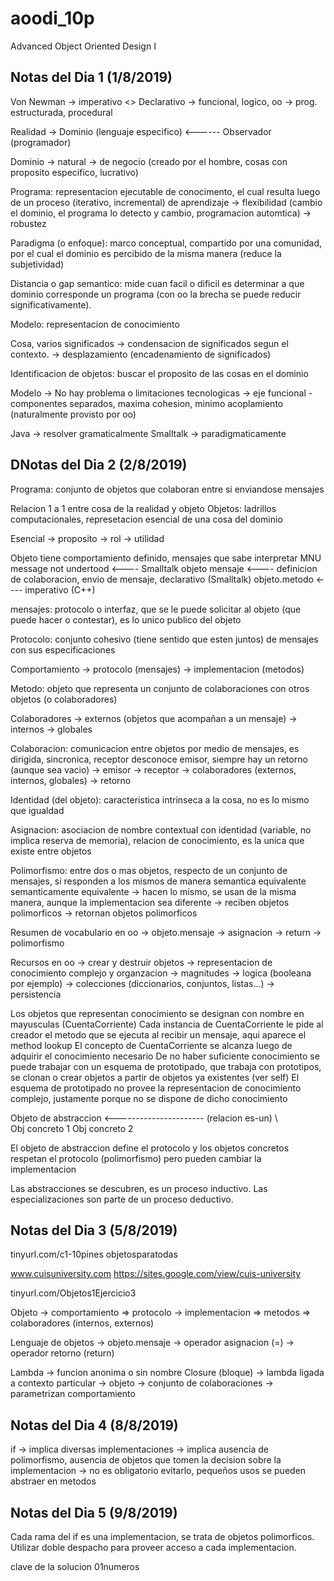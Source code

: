 # aoodi_10p
Advanced Object Oriented Design I

Notas del Dia 1 (1/8/2019)
--------------------------

Von Newman -> imperativo <> Declarativo -> funcional, logico, oo
               -> prog. estructurada, procedural

Realidad -> Dominio (lenguaje especifico) <------ Observador (programador)

Dominio -> natural
        -> de negocio (creado por el hombre, cosas con proposito especifico, lucrativo)

Programa: representacion ejecutable de conocimento, el cual resulta luego de un proceso (iterativo, incremental) de aprendizaje
  -> flexibilidad (cambio el dominio, el programa lo detecto y cambio, programacion automtica)
  -> robustez

Paradigma (o enfoque): marco conceptual, compartido por una comunidad, por el cual el dominio es percibido de la misma manera (reduce la subjetividad)

Distancia o gap semantico: mide cuan facil o dificil es determinar a que dominio corresponde un programa (con oo la brecha se puede reducir significativamente).

Modelo: representacion de conocimiento

Cosa, varios significados -> condensacion de significados segun el contexto.
                          -> desplazamiento (encadenamiento de significados)

Identificacion de objetos: buscar el proposito de las cosas en el dominio

Modelo -> No hay problema o limitaciones tecnologicas
       -> eje funcional
          - componentes separados, maxima cohesion, minimo acoplamiento (naturalmente provisto por oo)

Java -> resolver gramaticalmente
Smalltalk -> paradigmaticamente


DNotas del Dia 2 (2/8/2019)
---------------------------

Programa: conjunto de objetos que colaboran entre si enviandose mensajes

Relacion 1 a 1 entre cosa de la realidad y objeto
Objetos: ladrillos computacionales, represetacion esencial de una cosa del dominio

Esencial -> proposito
         -> rol
         -> utilidad

Objeto tiene comportamiento definido, mensajes que sabe interpretar
MNU message not undertood <---- Smalltalk
objeto mensaje <---- definicion de colaboracion, envio de mensaje, declarativo (Smalltalk)
objeto.metodo <---- imperativo (C++)

mensajes: protocolo o interfaz, que se le puede solicitar al objeto (que puede hacer o contestar), es lo unico publico del objeto

Protocolo: conjunto cohesivo (tiene sentido que esten juntos) de mensajes con sus especificaciones

Comportamiento -> protocolo (mensajes)
               -> implementacion (metodos)

Metodo: objeto que representa un conjunto de colaboraciones con otros objetos (o colaboradores)

Colaboradores -> externos (objetos que acompañan a un mensaje)
              -> internos 
              -> globales 

Colaboracion: comunicacion entre objetos por medio de mensajes, es dirigida, sincronica, receptor desconoce emisor, siempre hay un retorno (aunque sea vacio)
-> emisor
-> receptor
-> colaboradores (externos, internos, globales)
-> retorno

Identidad (del objeto): caracteristica intrinseca a la cosa, no es lo mismo que igualdad

Asignacion: asociacion de nombre contextual con identidad (variable, no implica reserva de memoria), relacion de conocimiento, es la unica que existe entre objetos

Polimorfismo: entre dos o mas objetos, respecto de un conjunto de mensajes, si responden a los mismos de manera semantica equivalente
semanticamente equivalente -> hacen lo mismo, se usan de la misma manera, aunque la implementacion sea diferente
                           -> reciben objetos polimorficos
                           -> retornan objetos polimorficos

Resumen de vocabulario en oo
-> objeto.mensaje
-> asignacion
-> return
-> polimorfismo

Recursos en oo
-> crear y destruir objetos
-> representacion de conocimiento complejo y organzacion
-> magnitudes
-> logica (booleana por ejemplo)
-> colecciones (diccionarios, conjuntos, listas...)
-> persistencia

Los objetos que representan conocimiento se designan con nombre en mayusculas (CuentaCorriente)
Cada instancia de CuentaCorriente le pide al creador el metodo que se ejecuta al recibir un mensaje, aqui aparece el method lookup
El concepto de CuentaCorriente se alcanza luego de adquirir el conocimiento necesario
De no haber suficiente conocimiento se puede trabajar con un esquema de prototipado, que trabaja con prototipos, se clonan o crear objetos a partir de objetos ya existentes (ver self)
El esquema de prototipado no provee la representacion de conocimiento complejo, justamente porque no se dispone de dicho conocimiento

Objeto de abstraccion <---------------------- (relacion es-un)
                            \                \
                         Obj concreto 1   Obj concreto 2

El objeto de abstraccion define el protocolo y los objetos concretos respetan el protocolo (polimorfismo) pero pueden cambiar la implementacion

Las abstracciones se descubren, es un proceso inductivo.
Las especializaciones son parte de un proceso deductivo.


Notas del Dia 3 (5/8/2019)
--------------------------
tinyurl.com/c1-10pines
objetosparatodas

www.cuisuniversity.com
https://sites.google.com/view/cuis-university

tinyurl.com/Objetos1Ejercicio3

Objeto -> comportamiento => protocolo
       -> implementacion => metodos
                         => colaboradores (internos, externos)

Lenguaje de objetos -> objeto.mensaje
                    -> operador asignacion (=)
                    -> operador retorno (return)

Lambda -> funcion anonima o sin nombre
Closure (bloque) -> lambda ligada a contexto particular
                 -> objeto
                 -> conjunto de colaboraciones
                 -> parametrizan comportamiento


Notas del Dia 4 (8/8/2019)
--------------------------

if -> implica diversas implementaciones
   -> implica ausencia de polimorfismo, ausencia de objetos que tomen la decision sobre la implementacion
   -> no es obligatorio evitarlo, pequeños usos se pueden abstraer en metodos


Notas del Dia 5 (9/8/2019)
--------------------------

Cada rama del if es una implementacion, se trata de objetos polimorficos.
Utilizar doble despacho para proveer acceso a cada implementacion.

clave de la solucion 01numeros
